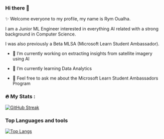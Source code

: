 ### Hi there 👋

<!--
**rym-oualha/rym-oualha** is a ✨ _special_ ✨ repository because its `README.md` (this file) appears on your GitHub profile.

Here are some ideas to get you started:

- 🔭 I’m currently working on ...
- 🌱 I’m currently learning ...
- 👯 I’m looking to collaborate on ...
- 🤔 I’m looking for help with ...
- 💬 Ask me about ...
- 📫 How to reach me: ...
- 😄 Pronouns: ...
- ⚡ Fun fact: ...
-->


:sparkles: Welcome everyone to my profile, my name is Rym Oualha. 

I am a Junior ML Engineer interested in everything AI related with a strong background in Computer Science. 

I was also previously a Beta MLSA (Microsoft Learn Student Ambassador).



- 🔭 I’m currently working on extracting insights from satellite imagery using AI

- 🌱 I’m currently learning Data Analytics

- 💬 Feel free to ask me about the Microsoft Learn Student Ambassadors Program 


### :fire: My Stats :

[![GitHub Streak](https://streak-stats.demolab.com/?user=rym-oualha&theme=default)](https://git.io/streak-stats)

### Top Languages and tools

[![Top Langs](https://github-readme-stats.vercel.app/api?username=rym-oualha)](https://github.com/rym-oualha/github-readme-stats)
